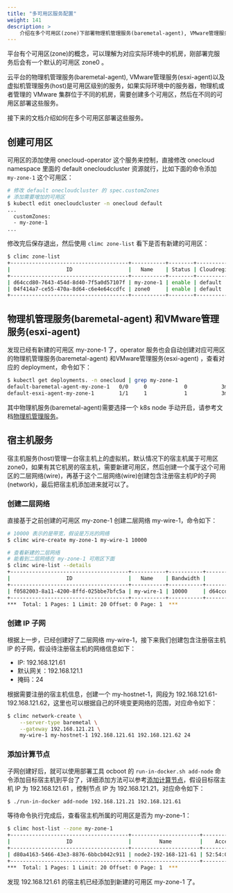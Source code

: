 ```yaml
---
title: "多可用区服务配置"
weight: 141
description: >
    介绍在多个可用区(zone)下部署物理机管理服务(baremetal-agent), VMware管理服务(esxi-agent)以及宿主机管理服务(host)
---
```


平台有个可用区(zone)的概念，可以理解为对应实际环境中的机房，刚部署完服务后会有一个默认的可用区 zone0 。

云平台的物理机管理服务(baremetal-agent), VMware管理服务(esxi-agent)以及虚拟机管理服务(host)是可用区级别的服务，如果实际环境中的服务器，物理机或者管理的 VMware 集群位于不同的机房，需要创建多个可用区，然后在不同的可用区部署这些服务。

接下来的文档介绍如何在多个可用区部署这些服务。

## 创建可用区

可用区的添加使用 onecloud-operator 这个服务来控制，直接修改 onecloud namespace 里面的 default onecloudcluster 资源就行，比如下面的命令添加 `my-zone-1` 这个可用区：

```bash
# 修改 default onecloudcluster 的 spec.customZones
# 添加需要增加的可用区
$ kubectl edit onecloudcluster -n onecloud default
...
  customZones:
  - my-zone-1
...
```

修改完后保存退出，然后使用 `climc zone-list` 看下是否有新建的可用区：

```bash
$ climc zone-list
+--------------------------------------+-----------+--------+----------------+
|                  ID                  |   Name    | Status | Cloudregion_ID |
+--------------------------------------+-----------+--------+----------------+
| d64ccd80-7643-454d-8d40-7f5a0d57107f | my-zone-1 | enable | default        |
| 04f414a7-ce55-470a-8d64-c6e4e64ccdfc | zone0     | enable | default        |
+--------------------------------------+-----------+--------+----------------+
```

## 物理机管理服务(baremetal-agent) 和VMware管理服务(esxi-agent)

发现已经有新建的可用区 my-zone-1 了，operator 服务也会自动创建对应可用区的物理机管理服务(baremetal-agent) 和VMware管理服务(esxi-agent) ，查看对应的 deployment，命令如下：

```bash
$ kubectl get deployments. -n onecloud | grep my-zone-1
default-baremetal-agent-my-zone-1   0/0     0            0           3m37s
default-esxi-agent-my-zone-1        1/1     1            1           3m42s
```

其中物理机服务(baremetal-agent)需要选择一个 k8s node 手动开启，请参考文档[物理机管理服务](../baremetal/)。

## 宿主机服务

宿主机服务(host)管理一台宿主机上的虚拟机，默认情况下的宿主机属于可用区zone0，如果有其它机房的宿主机，需要新建可用区，然后创建一个属于这个可用区的二层网络(wire)，再基于这个二层网络(wire)创建包含注册宿主机IP的子网(network)，最后把宿主机添加进来就可以了。

### 创建二层网络

直接基于之前创建的可用区 my-zone-1 创建二层网络 my-wire-1，命令如下：

```bash
# 10000 表示的是带宽，假设是万兆的网络
$ climc wire-create my-zone-1 my-wire-1 10000

# 查看新建的二层网络
# 能看到二层网络在 my-zone-1 可用区下面
$ climc wire-list --details
+--------------------------------------+-----------+-----------+--------------------------------------+-----------+----------+---------+---------+--------------+-----------+
|                  ID                  |   Name    | Bandwidth |               Zone_ID                |   Zone    | Networks |   VPC   | VPC_ID  | public_scope | domain_id |
+--------------------------------------+-----------+-----------+--------------------------------------+-----------+----------+---------+---------+--------------+-----------+
| f0582003-8a11-4200-8ffd-025bbe7bfc5a | my-wire-1 | 10000     | d64ccd80-7643-454d-8d40-7f5a0d57107f | my-zone-1 | 0        | Default | default | system       | default   |
+--------------------------------------+-----------+-----------+--------------------------------------+-----------+----------+---------+---------+--------------+-----------+
***  Total: 1 Pages: 1 Limit: 20 Offset: 0 Page: 1  ***
```

### 创建 IP 子网

根据上一步，已经创建好了二层网络 my-wire-1，接下来我们创建包含注册宿主机 IP 的子网，假设待注册宿主机的网络信息如下：

- IP: 192.168.121.61
- 默认网关：192.168.121.1
- 掩码：24

根据需要注册的宿主机信息，创建一个 my-hostnet-1，网段为 192.168.121.61-192.168.121.62，这里也可以根据自己的环境变更网络的范围，对应命令如下：

```bash
$ climc network-create \
    --server-type baremetal \
    --gateway 192.168.121.21 \
    my-wire-1 my-hostnet-1 192.168.121.61 192.168.121.62 24
```

### 添加计算节点

子网创建好后，就可以使用部署工具 ocboot 的 `run-in-docker.sh add-node` 命令添加目标宿主机到平台了，详细添加方法可以参考[添加计算节点](../host)，假设目标宿主机 IP 为 192.168.121.61 ，控制节点 IP 为 192.168.121.21，对应命令如下：

```bash
$ ./run-in-docker add-node 192.168.121.21 192.168.121.61
```

等待命令执行完成后，查看宿主机所属的可用区是否为 my-zone-1：

```bash
$ climc host-list --zone my-zone-1
+--------------------------------------+----------------------+-------------------+----------------+-----------------------------+---------+---------+-------------+----------+-----------+------------+---------------+--------------+------------+--------------------------------+--------------+-----------+--------------+
|                  ID                  |         Name         |    Access_mac     |   Access_ip    |         Manager_URI         | Status  | enabled | host_status | mem_size | cpu_count | node_count |      sn       | storage_type | host_type  |            version             | storage_size | domain_id | public_scope |
+--------------------------------------+----------------------+-------------------+----------------+-----------------------------+---------+---------+-------------+----------+-----------+------------+---------------+--------------+------------+--------------------------------+--------------+-----------+--------------+
| d80a4163-5466-43e3-8876-6bbcb042c911 | node2-192-168-121-61 | 52:54:00:e0:ed:9d | 192.168.121.61 | https://192.168.121.61:8885 | running | false   | online      | 3686     | 2         | 1          | Not Specified | rotate       | hypervisor | release/3.8(4064385d922011109) | 29405        | default   | system       |
+--------------------------------------+----------------------+-------------------+----------------+-----------------------------+---------+---------+-------------+----------+-----------+------------+---------------+--------------+------------+--------------------------------+--------------+-----------+--------------+
***  Total: 1 Pages: 1 Limit: 20 Offset: 0 Page: 1  ***
```

发现 192.168.121.61 的宿主机已经添加到新建的可用区 my-zone-1 了。

